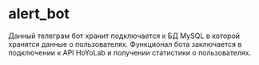 # alert_bot

Данный телеграм бот хранит подключается к БД MySQL в которой хранятся данные о пользователях. Функционал бота заключается в подключении к API HoYoLab и получении статистики о пользователях. 
